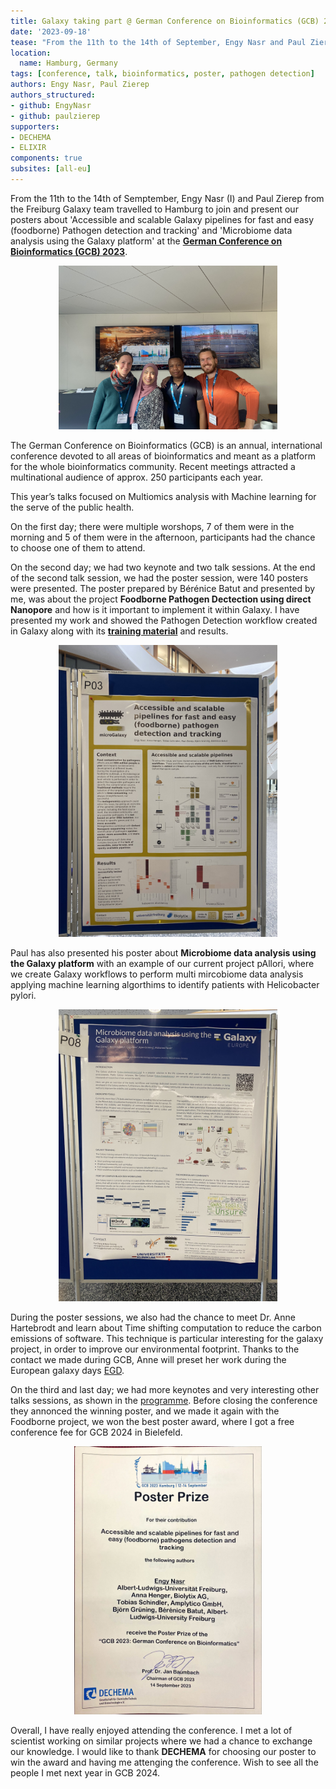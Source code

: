 ```yaml
---
title: Galaxy taking part @ German Conference on Bioinformatics (GCB) 2023
date: '2023-09-18'
tease: "From the 11th to the 14th of September, Engy Nasr and Paul Zierep from the Freiburg Galaxy team travelled to Hamburg to join and present their posters at the German Conference on Bioinformatics (GCB) 2023"
location:
  name: Hamburg, Germany
tags: [conference, talk, bioinformatics, poster, pathogen detection]
authors: Engy Nasr, Paul Zierep
authors_structured:
- github: EngyNasr
- github: paulzierep
supporters:
- DECHEMA
- ELIXIR
components: true
subsites: [all-eu]
---
```


From the 11th to the 14th of Semptember, Engy Nasr (I) and Paul Zierep from the Freiburg Galaxy team travelled to Hamburg to join and present our posters about 'Accessible and scalable Galaxy pipelines for fast and easy (foodborne) Pathogen detection and tracking' and 'Microbiome data analysis using the Galaxy platform' at the [**German Conference on Bioinformatics (GCB) 2023**](https://gcb2023.de/).

<twitter tweet="1702283085729996879"></twitter> 

<p align="center">
<img src="engy_and_paul.png" width="350" height="auto">
</p>

The German Conference on Bioinformatics (GCB) is an annual, international conference devoted to all areas of bioinformatics and meant as a platform for the whole bioinformatics community. Recent meetings attracted a multinational audience of approx. 250 participants each year.

This year’s talks focused on Multiomics analysis with Machine learning for the serve of the public health.

On the first day; there were multiple worshops, 7 of them were in the morning and 5 of them were in the afternoon, participants had the chance to choose one of them to attend.

On the second day; we had two keynote and two talk sessions. At the end of the second talk session, we had the poster session, were 140 posters were presented. The poster prepared by Bérénice Batut and presented by me, was about the project **Foodborne Pathogen Dectection using direct Nanopore** and how is it important to implement it within Galaxy. I have presented my work and showed the Pathogen Detection workflow created in Galaxy along with its [**training material**](https://training.galaxyproject.org/training-material/topics/metagenomics/tutorials/pathogen-detection-from-nanopore-foodborne-data/tutorial.html) and results.

<p align="center">
<img src="engy_poster.png" width="350" height="auto">
</p>

Paul has also presented his poster about **Microbiome data analysis using the Galaxy platform** with an example of our current project pAllori, where we create Galaxy workflows to perform multi mircobiome data analysis applying machine learning algorthims to identify patients with Helicobacter pylori.

<p align="center">
<img src="paul_poster.png" width="350" height="auto">
</p>

During the poster sessions, we also had the chance to meet Dr. Anne Hartebrodt and learn about Time shifting computation to reduce the carbon emissions of software. This technique is particular interesting for the galaxy project, in order to improve our environmental footprint. Thanks to the contact we made during GCB, Anne will preset her work during the European galaxy days [EGD](https://galaxyproject.org/events/2023-10-egd/egd/).

On the third and last day; we had more keynotes and very interesting other talks sessions, as shown in the [programme](https://gcb2023.de/Programme/_/Programm_GCB_2023%20-%2007.09.2023.pdf). Before closing the conference they annonced the winning poster, and we made it again with the Foodborne project, we won the best poster award, where I got a free conference fee for GCB 2024 in Bielefeld.

<twitter tweet="1702282717381996985"></twitter>

<p align="center">
<img src="best_poster_prize.png" width="300" height="auto">
</p>

Overall, I have really enjoyed attending the conference. I met a lot of scientist working on similar projects where we had a chance to exchange our knowledge. I would like to thank **DECHEMA** for choosing our poster to win the award and having me attenging the conference. Wish to see all the people I met next year in GCB 2024.
